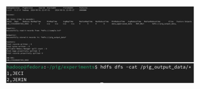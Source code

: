 ![](https://github.com/Jeciyazhini/DA/blob/main/Experiment_4/Screenshot%202024-09-01%20221243.png)
![](https://github.com/Jeciyazhini/DA/blob/main/Experiment_4/Screenshot%202024-09-01%20221304.png)